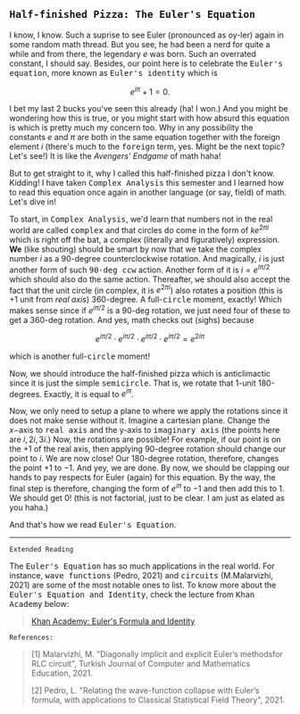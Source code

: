 `Half-finished Pizza: The Euler's Equation`
---
I know, I know. Such a suprise to see Euler (pronounced as oy-ler) again in some random math thread. But you see, he had been a nerd for quite a while and from there, the legendary $e$ was born. Such an overrated constant, I should say. Besides, our point here is to celebrate the <kbd>Euler's equation</kbd>, more known as <kbd>Euler's identity</kbd> which is 

$$e^{i\pi} + 1 = 0.$$

I bet my last 2 bucks you've seen this already (ha! I won.) And you might be wondering how this is true, or you might start with how absurd this equation is which is pretty much my concern too. Why in any possibility the constants $e$ and $\pi$ are both in the same equation together with the foreign element $i$ (there's much to the  <kbd>foreign</kbd> term, yes. Might be the next topic? Let's see!) It is like the <i>Avengers' Endgame</i> of math haha! 

But to get straight to it, why I called this half-finished pizza I don't know. Kidding! I have taken <kbd>Complex Analysis</kbd> this semester and I learned how to read this equation once again in another language (or say, field) of math. Let's dive in!

To start, in <kbd>Complex Analysis</kbd>, we'd learn that numbers not in the real world are called <kbd>complex</kbd> and that circles do come in the form of $ke^{2\pi i}$ which is right off the bat, a complex (literally and figuratively) expression. **We** (like shouting) should be smart by now that we take the complex number $i$ as a 90-degree counterclockwise rotation. And magically, $i$ is just another form of such <kbd>90-deg ccw</kbd> action. Another form of it is $i = e^{i\pi/2}$ which should also do the same action. Thereafter, <kbd>we</kbd> should also accept the fact that the unit circle (in complex, it is $e^{2\pi i}$) also rotates a position (this is $+1$ unit from <i>real axis</i>) 360-degree. A full-<kbd>circle</kbd> moment, exactly! Which makes sense since if $e^{i\pi/2}$ is a 90-deg rotation, we just need four of these to get a 360-deg rotation. And yes, math checks out (sighs) because 

$$e^{i\pi/2}\cdot e^{i\pi/2}\cdot e^{i\pi/2}\cdot e^{i\pi/2} = e^{2i\pi}$$

which is another full-<kbd>circle</kbd> moment! 

Now, we should introduce the half-finished pizza which is anticlimactic since it is just the simple <kbd>semicircle</kbd>. That is, we rotate that 1-unit 180-degrees. Exactly, it is equal to $e^{i\pi}$. 

Now, we only need to setup a plane to where we apply the rotations since it does not make sense without it. Imagine a cartesian plane. Change the $x-$axis to <kbd>real axis</kbd> and the y-axis to <kbd>imaginary axis</kbd> (the points here are $i, 2i, 3i$.) Now, the rotations are possible! For example, if our point is on the $+1$ of the real axis, then applying 90-degree rotation should change our point to $i$. We are now close! Our 180-degree rotation, therefore, changes the point $+1$ to $-1$. And yey, we are done. By now, we should be clapping our hands to pay respects for Euler (again) for this equation. By the way, the final step is therefore, changing the form of $e^{i\pi}$ to $-1$ and then add this to $1$. We should get $0$! (this is not factorial, just to be clear. I am just as elated as you haha.) 

And that's how we read <kbd>Euler's Equation</kbd>.

---
`Extended Reading`

The <kbd>Euler's Equation</kbd> has so much applications in the real world. For instance, <kbd>wave functions</kbd> (Pedro, 2021) and <kbd>circuits</kbd> (M.Malarvizhi, 2021) are some of the most notable ones to list. To know more about the <kbd>Euler's Equation and Identity</kbd>, check the lecture from <kbd>Khan Academy</kbd> below:

> [Khan Academy: Euler's Formula and Identity](https://www.khanacademy.org/math/ap-calculus-bc/bc-series-new/bc-10-14/v/euler-s-formula-and-euler-s-identity#:~:text=Euler%27s%20formula%20is%20e%E2%81%B1%CB%A3%3Dcos,(x)%2C%20and%20e%CB%A3.)

`References:`
>[1] Malarvizhi, M. "Diagonally implicit and explicit Euler’s methodsfor RLC circuit", Turkish Journal of Computer and Mathematics Education, 2021.
>
>[2] Pedro, L. "Relating the wave-function collapse with Euler’s formula, with applications to Classical Statistical Field Theory", 2021.
